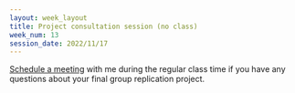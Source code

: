 ```yaml
---
layout: week_layout
title: Project consultation session (no class)
week_num: 13
session_date: 2022/11/17
---
```


<!-- 
description: <a href="https://amgps.jima.me/assignments/#4-replication-project">Verification report (10 pts)</a>
 -->

[Schedule a meeting](#) with me during the regular class time if you have any questions about your final group replication project.

